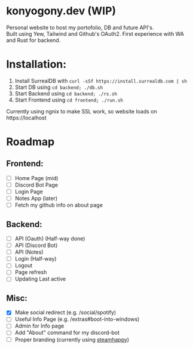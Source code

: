 # konyogony.dev (WIP)

Personal website to host my portofolio, DB and future API's. \
Built using Yew, Tailwind and Github's OAuth2. First experience with WA and Rust for backend.

# Installation:

1. Install SurrealDB with `curl -sSf https://install.surrealdb.com | sh`
2. Start DB using `cd backend; ./db.sh`
3. Start Backend using `cd backend; ./rs.sh`
4. Start Frontend using `cd frontend; ./run.sh`

Currently using ngnix to make SSL work, so website loads on https://localhost

# Roadmap

## Frontend:

- [ ] Home Page (mid)
- [ ] Discord Bot Page
- [ ] Login Page
- [ ] Notes App (later)
- [ ] Fetch my github info on about page 

## Backend:

- [ ] API (Oauth) (Half-way done)
- [ ] API (Discord Bot)
- [ ] API (Notes)
- [ ] Login (Half-way)
- [ ] Logout
- [ ] Page refresh
- [ ] Updating Last active

## Misc:

- [x] Make social redirect (e.g. /social/spotify)
- [ ] Useful Info Page (e.g. /extras#boot-into-windows)
- [ ] Admin for Info page
- [ ] Add "About" command for my discord-bot
- [ ] Proper branding (currently using [steamhappy](https://i.redd.it/i-made-steamhappy-vector-image-v0-jmmqmwzwk14c1.png?width=800&format=png&auto=webp&s=7cc8498450fbd323b22899722ac24cbd23a91a83))
